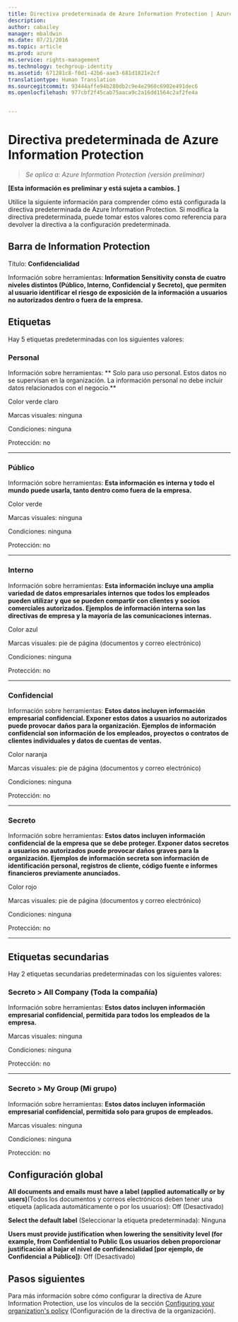 ```yaml
---
title: Directiva predeterminada de Azure Information Protection | Azure Rights Management
description: 
author: cabailey
manager: mbaldwin
ms.date: 07/21/2016
ms.topic: article
ms.prod: azure
ms.service: rights-management
ms.technology: techgroup-identity
ms.assetid: 671281c8-f0d1-42b6-aae3-681d1821e2cf
translationtype: Human Translation
ms.sourcegitcommit: 93444affe94b280db2c9e4e2960c6902e491dec6
ms.openlocfilehash: 977cbf2f45cab75aaca9c2a16dd1564c2af2fe4a


---
```


# Directiva predeterminada de Azure Information Protection

>*Se aplica a: Azure Information Protection (versión preliminar)*

**[Esta información es preliminar y está sujeta a cambios. ]**

Utilice la siguiente información para comprender cómo está configurada la directiva predeterminada de Azure Information Protection. Si modifica la directiva predeterminada, puede tomar estos valores como referencia para devolver la directiva a la configuración predeterminada.

## Barra de Information Protection

Título: **Confidencialidad**

Información sobre herramientas: **Information Sensitivity consta de cuatro niveles distintos (Público, Interno, Confidencial y Secreto), que permiten al usuario identificar el riesgo de exposición de la información a usuarios no autorizados dentro o fuera de la empresa.**


## Etiquetas

Hay 5 etiquetas predeterminadas con los siguientes valores:

### **Personal**

Información sobre herramientas: ** Solo para uso personal. Estos datos no se supervisan en la organización. La información personal no debe incluir datos relacionados con el negocio.**

Color verde claro

Marcas visuales: ninguna

Condiciones: ninguna

Protección: no

----


### **Público**

Información sobre herramientas: **Esta información es interna y todo el mundo puede usarla, tanto dentro como fuera de la empresa.**

Color verde

Marcas visuales: ninguna

Condiciones: ninguna

Protección: no

----

### **Interno**

Información sobre herramientas: **Esta información incluye una amplia variedad de datos empresariales internos que todos los empleados pueden utilizar y que se pueden compartir con clientes y socios comerciales autorizados. Ejemplos de información interna son las directivas de empresa y la mayoría de las comunicaciones internas.**

Color azul

Marcas visuales: pie de página (documentos y correo electrónico)

Condiciones: ninguna

Protección: no

----

### **Confidencial**

Información sobre herramientas: **Estos datos incluyen información empresarial confidencial. Exponer estos datos a usuarios no autorizados puede provocar daños para la organización. Ejemplos de información confidencial son información de los empleados, proyectos o contratos de clientes individuales y datos de cuentas de ventas.**

Color naranja

Marcas visuales: pie de página (documentos y correo electrónico)

Condiciones: ninguna

Protección: no

----

### **Secreto**

Información sobre herramientas: **Estos datos incluyen información confidencial de la empresa que se debe proteger. Exponer datos secretos a usuarios no autorizados puede provocar daños graves para la organización. Ejemplos de información secreta son información de identificación personal, registros de cliente, código fuente e informes financieros previamente anunciados.**

Color rojo

Marcas visuales: pie de página (documentos y correo electrónico)

Condiciones: ninguna

Protección: no

----


## Etiquetas secundarias

Hay 2 etiquetas secundarias predeterminadas con los siguientes valores:

### Secreto > **All Company** (Toda la compañía)

Información sobre herramientas: **Estos datos incluyen información empresarial confidencial, permitida para todos los empleados de la empresa.**

Marcas visuales: ninguna

Condiciones: ninguna

Protección: no

----

### Secreto > **My Group** (Mi grupo)

Información sobre herramientas: **Estos datos incluyen información empresarial confidencial, permitida solo para grupos de empleados.**

Marcas visuales: ninguna

Condiciones: ninguna

Protección: no

## Configuración global

**All documents and emails must have a label (applied automatically or by users)**(Todos los documentos y correos electrónicos deben tener una etiqueta (aplicada automáticamente o por los usuarios): Off (Desactivado)

**Select the default label** (Seleccionar la etiqueta predeterminada): Ninguna

**Users must provide justification when lowering the sensitivity level (for example, from Confidential to Public (Los usuarios deben proporcionar justificación al bajar el nivel de confidencialidad [por ejemplo, de Confidencial a Público])**: Off (Desactivado)

## Pasos siguientes

Para más información sobre cómo configurar la directiva de Azure Information Protection, use los vínculos de la sección [Configuring your organization's policy](configure-policy.md#configuring-your-organization-s-policy) (Configuración de la directiva de la organización). 



<!--HONumber=Jul16_HO5-->



